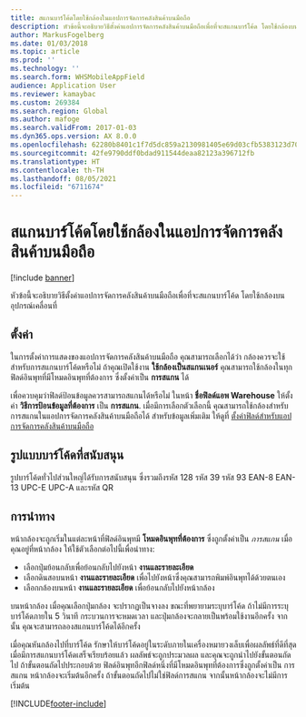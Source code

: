 ```yaml
---
title: สแกนบาร์โค้ดโดยใช้กล้องในแอปการจัดการคลังสินค้าบนมือถือ
description: หัวข้อนี้จะอธิบายวิธีตั้งค่าแอปการจัดการคลังสินค้าบนมือถือเพื่อที่จะสแกนบาร์โค้ด โดยใช้กล้องบนอุปกรณ์เคลื่อนที่
author: MarkusFogelberg
ms.date: 01/03/2018
ms.topic: article
ms.prod: ''
ms.technology: ''
ms.search.form: WHSMobileAppField
audience: Application User
ms.reviewer: kamaybac
ms.custom: 269384
ms.search.region: Global
ms.author: mafoge
ms.search.validFrom: 2017-01-03
ms.dyn365.ops.version: AX 8.0.0
ms.openlocfilehash: 62280b8401c1f7d5dc859a2130981405e69d03cfb5383123d7069e71e6cb1f47
ms.sourcegitcommit: 42fe9790ddf0bdad911544deaa82123a396712fb
ms.translationtype: HT
ms.contentlocale: th-TH
ms.lasthandoff: 08/05/2021
ms.locfileid: "6711674"
---
```

# <a name="scan-bar-codes-using-a-camera-in-the-warehouse-management-mobile-app"></a>สแกนบาร์โค้ดโดยใช้กล้องในแอปการจัดการคลังสินค้าบนมือถือ

[!include [banner](../includes/banner.md)]

หัวข้อนี้จะอธิบายวิธีตั้งค่าแอปการจัดการคลังสินค้าบนมือถือเพื่อที่จะสแกนบาร์โค้ด โดยใช้กล้องบนอุปกรณ์เคลื่อนที่

## <a name="setup"></a>ตั้งค่า

ในการตั้งค่าการแสดงของแอปการจัดการคลังสินค้าบนมือถือ คุณสามารถเลือกได้ว่า กล้องควรจะใช้สำหรับการสแกนบาร์โค้ดหรือไม่ ถ้าคุณเปิดใช้งาน **ใช้กล้องเป็นสแกนเนอร์** คุณสามารถใช้กล้องในทุกฟิลด์อินพุทที่มีโหมดอินพุทที่ต้องการ ซึ่งตั้งค่าเป็น **การสแกน** ได้

เพื่อควบคุมว่าฟิลด์ป้อนข้อมูลควรสามารถสแกนได้หรือไม่ ในหน้า **ชื่อฟิลด์แอพ Warehouse** ให้ตั้งค่า **วิธีการป้อนข้อมูลที่ต้องการ** เป็น **การสแกน**. เมื่อมีการเลือกตัวเลือกนี้ คุณสามารถใช้กล้องสำหรับการสแกนในแอปการจัดการคลังสินค้าบนมือถือได้ สำหรับข้อมูลเพิ่มเติม ให้ดูที่ [ตั้งค่าฟิลด์สำหรับแอปการจัดการคลังสินค้าบนมือถือ](configure-app-field-names-priorities-warehouse.md)

## <a name="supported-bar-code-formats"></a>รูปแบบบาร์โค้ดที่สนับสนุน

รูปบาร์โค้ดทั่วไปส่วนใหญ่ได้รับการสนับสนุน ซึ่งรวมถึงรหัส 128 รหัส 39 รหัส 93 EAN-8 EAN-13 UPC-E UPC-A และรหัส QR

## <a name="navigation"></a>การนำทาง

หน้ากล้องจะถูกเริ่มในแต่ละหน้าที่ฟิลด์อินพุทมี **โหมดอินพุทที่ต้องการ** ซึ่งถูกตั้งค่าเป็น *การสแกน* เมื่อคุณอยู่ที่หน้ากล้อง ให้ใช้ตัวเลือกต่อไปนี้เพื่อนำทาง:

- เลือกปุ่มย้อนกลับเพื่อย้อนกลับไปยังหน้า **งานและรายละเอียด**
- เลือกดินสอบนหน้า **งานและรายละเอียด** เพื่อไปยังหน้าซึ่งคุณสามารถพิมพ์อินพุทได้ด้วยตนเอง
- เลือกกล้องบนหน้า **งานและรายละเอียด** เพื่อย้อนกลับไปยังหน้ากล้อง

บนหน้ากล้อง เมื่อคุณเลือกปุ่มกล้อง จะปรากฏเป็นจางลง ขณะที่พยายามระบุบาร์โค้ด ถ้าไม่มีการระบุบาร์โค้ดภายใน 5 วินาที กระบวนการจะหมดเวลา และปุ่มกล้องจะกลายเป็นพร้อมใช้งานอีกครั้ง จากนั้น คุณจะสามารถลองสแกนบาร์โค้ดได้อีกครั้ง

เมื่อคุณหันกล้องไปที่บาร์โค้ด รักษาให้บาร์โค้ดอยู่ในระดับภายในเครื่องหมายวงเล็บเพื่อผลลัพธ์ที่ดีที่สุด เมื่อมีการสแกนบาร์โค้ดเสร็จเรียบร้อยแล้ว ผลลัพธ์จะถูกประมวลผล และคุณจะถูกนำไปยังขั้นตอนถัดไป ถ้าขั้นตอนถัดไปประกอบด้วย ฟิลด์อินพุทอีกฟิลด์หนึ่งที่มีโหมดอินพุทที่ต้องการซึ่งถูกตั้งค่าเป็น การสแกน หน้ากล้องจะเริ่มต้นอีกครั้ง ถ้าขั้นตอนถัดไปไม่ใช่ฟิลด์การสแกน จากนั้นหน้ากล้องจะไม่มีการเริ่มต้น



[!INCLUDE[footer-include](../../includes/footer-banner.md)]